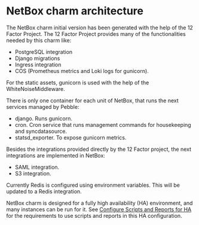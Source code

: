 # NetBox charm architecture

The NetBox charm initial version has been generated with the 
help of the 12 Factor Project. The 12 Factor Project provides many 
of the functionalities needed by this charm like:
- PostgreSQL integration
- Django migrations
- Ingress integration
- COS (Prometheus metrics and Loki logs for gunicorn).

For the static assets, gunicorn is used with the help of the  WhiteNoiseMiddleware.

There is only one container for each unit of NetBox, that runs the next 
services managed by Pebble:
- django. Runs gunicorn.
- cron. Cron service that runs management commands for housekeeping and syncdatasource.
- statsd_exporter. To expose gunicorn metrics.


Besides the integrations provided directly by the 12 Factor project, the next
integrations are implemented in NetBox:
- SAML integration.
- S3 integration.

Currently Redis is configured using environment variables. This will be updated
to a Redis integration.

NetBox charm is designed for a fully high availability (HA) environment, and many 
instances can be run for it. See [Configure Scripts and Reports for HA](../how-to/configure-scripts-reports.md)
for the requirements to use scripts and reports in this HA configuration.
